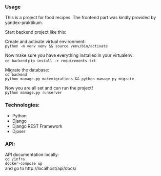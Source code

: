 ### Usage

This is a project for food recipes. 
The frontend part was kindly provided by yandex-praktikum.

Start backend project like this:

Create and activate virtual environment: \
`python -m venv venv && source venv/bin/activate`

Now make sure you have everything installed in your virtualenv: \
`cd backend`
`pip install -r requirements.txt`

Migrate the database:\
`cd backend`\
`python manage.py makemigrations && python manage.py migrate`

Now you are all set and can run the project!\
`python manage.py runserver`

### Technologies:
* Python
* Django
* Django REST Framework
* Djoser

### API:
API documentation locally: \
`cd /infra`\
`docker-compose up`\
and go to http://localhost/api/docs/
